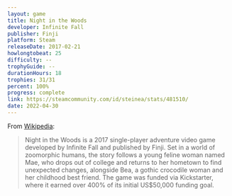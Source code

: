 ```yaml
---
layout: game
title: Night in the Woods
developer: Infinite Fall
publisher: Finji
platform: Steam
releaseDate: 2017-02-21
howlongtobeat: 25
difficulty: --
trophyGuide: --
durationHours: 18
trophies: 31/31
percent: 100%
progress: complete
link: https://steamcommunity.com/id/steinea/stats/481510/
date: 2022-04-30
---
```


From [Wikipedia](https://en.wikipedia.org/wiki/Night_in_the_Woods):

> Night in the Woods is a 2017 single-player adventure video game developed by Infinite Fall and published by Finji. Set in a world of zoomorphic humans, the story follows a young feline woman named Mae, who drops out of college and returns to her hometown to find unexpected changes, alongside Bea, a gothic crocodile woman and her childhood best friend. The game was funded via Kickstarter, where it earned over 400% of its initial US$50,000 funding goal.
